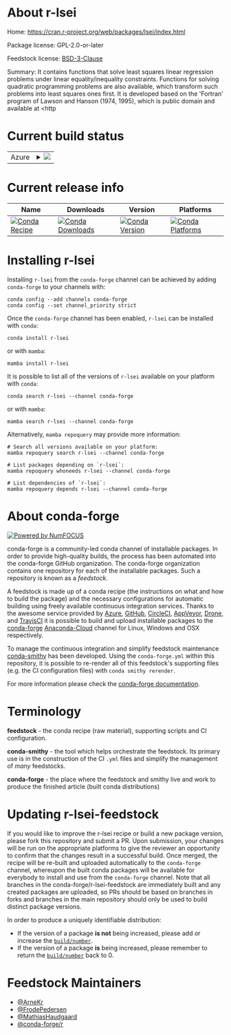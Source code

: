 About r-lsei
============

Home: https://cran.r-project.org/web/packages/lsei/index.html

Package license: GPL-2.0-or-later

Feedstock license: [BSD-3-Clause](https://github.com/conda-forge/r-lsei-feedstock/blob/main/LICENSE.txt)

Summary: It contains functions that solve least squares linear regression problems under linear equality/inequality constraints. Functions for solving quadratic programming problems are also available, which transform such problems into least squares ones first. It is developed based on the 'Fortran' program of Lawson and Hanson (1974, 1995), which is public domain and available at <http

Current build status
====================


<table>
    
  <tr>
    <td>Azure</td>
    <td>
      <details>
        <summary>
          <a href="https://dev.azure.com/conda-forge/feedstock-builds/_build/latest?definitionId=1322&branchName=main">
            <img src="https://dev.azure.com/conda-forge/feedstock-builds/_apis/build/status/r-lsei-feedstock?branchName=main">
          </a>
        </summary>
        <table>
          <thead><tr><th>Variant</th><th>Status</th></tr></thead>
          <tbody><tr>
              <td>linux_64_r_base4.1</td>
              <td>
                <a href="https://dev.azure.com/conda-forge/feedstock-builds/_build/latest?definitionId=1322&branchName=main">
                  <img src="https://dev.azure.com/conda-forge/feedstock-builds/_apis/build/status/r-lsei-feedstock?branchName=main&jobName=linux&configuration=linux_64_r_base4.1" alt="variant">
                </a>
              </td>
            </tr><tr>
              <td>linux_64_r_base4.2</td>
              <td>
                <a href="https://dev.azure.com/conda-forge/feedstock-builds/_build/latest?definitionId=1322&branchName=main">
                  <img src="https://dev.azure.com/conda-forge/feedstock-builds/_apis/build/status/r-lsei-feedstock?branchName=main&jobName=linux&configuration=linux_64_r_base4.2" alt="variant">
                </a>
              </td>
            </tr><tr>
              <td>osx_64_r_base4.1</td>
              <td>
                <a href="https://dev.azure.com/conda-forge/feedstock-builds/_build/latest?definitionId=1322&branchName=main">
                  <img src="https://dev.azure.com/conda-forge/feedstock-builds/_apis/build/status/r-lsei-feedstock?branchName=main&jobName=osx&configuration=osx_64_r_base4.1" alt="variant">
                </a>
              </td>
            </tr><tr>
              <td>osx_64_r_base4.2</td>
              <td>
                <a href="https://dev.azure.com/conda-forge/feedstock-builds/_build/latest?definitionId=1322&branchName=main">
                  <img src="https://dev.azure.com/conda-forge/feedstock-builds/_apis/build/status/r-lsei-feedstock?branchName=main&jobName=osx&configuration=osx_64_r_base4.2" alt="variant">
                </a>
              </td>
            </tr><tr>
              <td>osx_arm64_r_base4.1</td>
              <td>
                <a href="https://dev.azure.com/conda-forge/feedstock-builds/_build/latest?definitionId=1322&branchName=main">
                  <img src="https://dev.azure.com/conda-forge/feedstock-builds/_apis/build/status/r-lsei-feedstock?branchName=main&jobName=osx&configuration=osx_arm64_r_base4.1" alt="variant">
                </a>
              </td>
            </tr><tr>
              <td>osx_arm64_r_base4.2</td>
              <td>
                <a href="https://dev.azure.com/conda-forge/feedstock-builds/_build/latest?definitionId=1322&branchName=main">
                  <img src="https://dev.azure.com/conda-forge/feedstock-builds/_apis/build/status/r-lsei-feedstock?branchName=main&jobName=osx&configuration=osx_arm64_r_base4.2" alt="variant">
                </a>
              </td>
            </tr><tr>
              <td>win_64</td>
              <td>
                <a href="https://dev.azure.com/conda-forge/feedstock-builds/_build/latest?definitionId=1322&branchName=main">
                  <img src="https://dev.azure.com/conda-forge/feedstock-builds/_apis/build/status/r-lsei-feedstock?branchName=main&jobName=win&configuration=win_64_" alt="variant">
                </a>
              </td>
            </tr>
          </tbody>
        </table>
      </details>
    </td>
  </tr>
</table>

Current release info
====================

| Name | Downloads | Version | Platforms |
| --- | --- | --- | --- |
| [![Conda Recipe](https://img.shields.io/badge/recipe-r--lsei-green.svg)](https://anaconda.org/conda-forge/r-lsei) | [![Conda Downloads](https://img.shields.io/conda/dn/conda-forge/r-lsei.svg)](https://anaconda.org/conda-forge/r-lsei) | [![Conda Version](https://img.shields.io/conda/vn/conda-forge/r-lsei.svg)](https://anaconda.org/conda-forge/r-lsei) | [![Conda Platforms](https://img.shields.io/conda/pn/conda-forge/r-lsei.svg)](https://anaconda.org/conda-forge/r-lsei) |

Installing r-lsei
=================

Installing `r-lsei` from the `conda-forge` channel can be achieved by adding `conda-forge` to your channels with:

```
conda config --add channels conda-forge
conda config --set channel_priority strict
```

Once the `conda-forge` channel has been enabled, `r-lsei` can be installed with `conda`:

```
conda install r-lsei
```

or with `mamba`:

```
mamba install r-lsei
```

It is possible to list all of the versions of `r-lsei` available on your platform with `conda`:

```
conda search r-lsei --channel conda-forge
```

or with `mamba`:

```
mamba search r-lsei --channel conda-forge
```

Alternatively, `mamba repoquery` may provide more information:

```
# Search all versions available on your platform:
mamba repoquery search r-lsei --channel conda-forge

# List packages depending on `r-lsei`:
mamba repoquery whoneeds r-lsei --channel conda-forge

# List dependencies of `r-lsei`:
mamba repoquery depends r-lsei --channel conda-forge
```


About conda-forge
=================

[![Powered by
NumFOCUS](https://img.shields.io/badge/powered%20by-NumFOCUS-orange.svg?style=flat&colorA=E1523D&colorB=007D8A)](https://numfocus.org)

conda-forge is a community-led conda channel of installable packages.
In order to provide high-quality builds, the process has been automated into the
conda-forge GitHub organization. The conda-forge organization contains one repository
for each of the installable packages. Such a repository is known as a *feedstock*.

A feedstock is made up of a conda recipe (the instructions on what and how to build
the package) and the necessary configurations for automatic building using freely
available continuous integration services. Thanks to the awesome service provided by
[Azure](https://azure.microsoft.com/en-us/services/devops/), [GitHub](https://github.com/),
[CircleCI](https://circleci.com/), [AppVeyor](https://www.appveyor.com/),
[Drone](https://cloud.drone.io/welcome), and [TravisCI](https://travis-ci.com/)
it is possible to build and upload installable packages to the
[conda-forge](https://anaconda.org/conda-forge) [Anaconda-Cloud](https://anaconda.org/)
channel for Linux, Windows and OSX respectively.

To manage the continuous integration and simplify feedstock maintenance
[conda-smithy](https://github.com/conda-forge/conda-smithy) has been developed.
Using the ``conda-forge.yml`` within this repository, it is possible to re-render all of
this feedstock's supporting files (e.g. the CI configuration files) with ``conda smithy rerender``.

For more information please check the [conda-forge documentation](https://conda-forge.org/docs/).

Terminology
===========

**feedstock** - the conda recipe (raw material), supporting scripts and CI configuration.

**conda-smithy** - the tool which helps orchestrate the feedstock.
                   Its primary use is in the construction of the CI ``.yml`` files
                   and simplify the management of *many* feedstocks.

**conda-forge** - the place where the feedstock and smithy live and work to
                  produce the finished article (built conda distributions)


Updating r-lsei-feedstock
=========================

If you would like to improve the r-lsei recipe or build a new
package version, please fork this repository and submit a PR. Upon submission,
your changes will be run on the appropriate platforms to give the reviewer an
opportunity to confirm that the changes result in a successful build. Once
merged, the recipe will be re-built and uploaded automatically to the
`conda-forge` channel, whereupon the built conda packages will be available for
everybody to install and use from the `conda-forge` channel.
Note that all branches in the conda-forge/r-lsei-feedstock are
immediately built and any created packages are uploaded, so PRs should be based
on branches in forks and branches in the main repository should only be used to
build distinct package versions.

In order to produce a uniquely identifiable distribution:
 * If the version of a package **is not** being increased, please add or increase
   the [``build/number``](https://docs.conda.io/projects/conda-build/en/latest/resources/define-metadata.html#build-number-and-string).
 * If the version of a package **is** being increased, please remember to return
   the [``build/number``](https://docs.conda.io/projects/conda-build/en/latest/resources/define-metadata.html#build-number-and-string)
   back to 0.

Feedstock Maintainers
=====================

* [@ArneKr](https://github.com/ArneKr/)
* [@FrodePedersen](https://github.com/FrodePedersen/)
* [@MathiasHaudgaard](https://github.com/MathiasHaudgaard/)
* [@conda-forge/r](https://github.com/conda-forge/r/)

